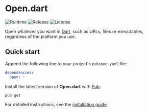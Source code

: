 # Open.dart
![Runtime](https://img.shields.io/badge/dart-%3E%3D2.5-brightgreen.svg) ![Release](https://img.shields.io/pub/v/open.svg) ![License](https://img.shields.io/badge/license-MIT-blue.svg)

Open whatever you want in [Dart](https://dart.dev), such as URLs, files or executables, regardless of the platform you use.

## Quick start
Append the following line to your project's `pubspec.yaml` file:

```yaml
dependencies:
  open: *
```

Install the latest version of **Open.dart** with [Pub](https://dart.dev/tools/pub/cmd):

```shell
pub get
```

For detailed instructions, see the [installation guide](installation.md).
